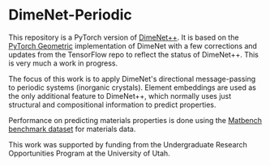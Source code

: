 # DimeNet-Periodic

This repository is a PyTorch version of [DimeNet++](https://github.com/klicperajo/dimenet). It is based on the [PyTorch Geometric](https://github.com/rusty1s/pytorch_geometric) implementation of DimeNet with a few corrections and updates from the TensorFlow repo to reflect the status of DimeNet++. This is very much a work in progress.

The focus of this work is to apply DimeNet's directional message-passing to periodic systems (inorganic crystals). Element embeddings are used as the only additional feature to DimeNet++, which normally uses just structural and compositional information to predict properties.

Performance on predicting materials properties is done using the [Matbench benchmark dataset](https://hackingmaterials.lbl.gov/automatminer/datasets.html) for materials data.

This work was supported by funding from the Undergraduate Research Opportunities Program at the University of Utah.
